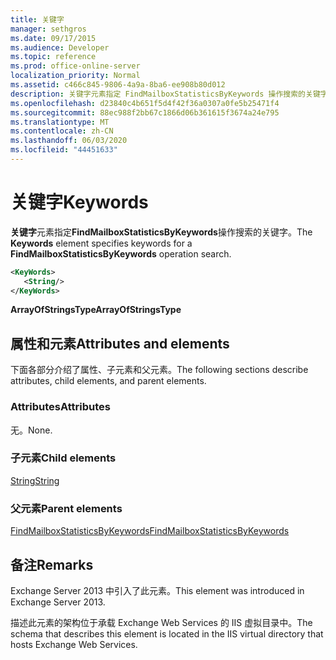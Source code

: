 ```yaml
---
title: 关键字
manager: sethgros
ms.date: 09/17/2015
ms.audience: Developer
ms.topic: reference
ms.prod: office-online-server
localization_priority: Normal
ms.assetid: c466c845-9806-4a9a-8ba6-ee908b80d012
description: 关键字元素指定 FindMailboxStatisticsByKeywords 操作搜索的关键字。
ms.openlocfilehash: d23840c4b651f5d4f42f36a0307a0fe5b25471f4
ms.sourcegitcommit: 88ec988f2bb67c1866d06b361615f3674a24e795
ms.translationtype: MT
ms.contentlocale: zh-CN
ms.lasthandoff: 06/03/2020
ms.locfileid: "44451633"
---
```

# <a name="keywords"></a><span data-ttu-id="ef71d-103">关键字</span><span class="sxs-lookup"><span data-stu-id="ef71d-103">Keywords</span></span>

<span data-ttu-id="ef71d-104">**关键字**元素指定**FindMailboxStatisticsByKeywords**操作搜索的关键字。</span><span class="sxs-lookup"><span data-stu-id="ef71d-104">The **Keywords** element specifies keywords for a **FindMailboxStatisticsByKeywords** operation search.</span></span> 
  
```XML
<KeyWords>
   <String/>
</KeyWords>
```

 <span data-ttu-id="ef71d-105">**ArrayOfStringsType**</span><span class="sxs-lookup"><span data-stu-id="ef71d-105">**ArrayOfStringsType**</span></span>
## <a name="attributes-and-elements"></a><span data-ttu-id="ef71d-106">属性和元素</span><span class="sxs-lookup"><span data-stu-id="ef71d-106">Attributes and elements</span></span>

<span data-ttu-id="ef71d-107">下面各部分介绍了属性、子元素和父元素。</span><span class="sxs-lookup"><span data-stu-id="ef71d-107">The following sections describe attributes, child elements, and parent elements.</span></span>
  
### <a name="attributes"></a><span data-ttu-id="ef71d-108">Attributes</span><span class="sxs-lookup"><span data-stu-id="ef71d-108">Attributes</span></span>

<span data-ttu-id="ef71d-109">无。</span><span class="sxs-lookup"><span data-stu-id="ef71d-109">None.</span></span>
  
### <a name="child-elements"></a><span data-ttu-id="ef71d-110">子元素</span><span class="sxs-lookup"><span data-stu-id="ef71d-110">Child elements</span></span>

[<span data-ttu-id="ef71d-111">String</span><span class="sxs-lookup"><span data-stu-id="ef71d-111">String</span></span>](string.md)
  
### <a name="parent-elements"></a><span data-ttu-id="ef71d-112">父元素</span><span class="sxs-lookup"><span data-stu-id="ef71d-112">Parent elements</span></span>

[<span data-ttu-id="ef71d-113">FindMailboxStatisticsByKeywords</span><span class="sxs-lookup"><span data-stu-id="ef71d-113">FindMailboxStatisticsByKeywords</span></span>](findmailboxstatisticsbykeywords.md)
  
## <a name="remarks"></a><span data-ttu-id="ef71d-114">备注</span><span class="sxs-lookup"><span data-stu-id="ef71d-114">Remarks</span></span>

<span data-ttu-id="ef71d-115">Exchange Server 2013 中引入了此元素。</span><span class="sxs-lookup"><span data-stu-id="ef71d-115">This element was introduced in Exchange Server 2013.</span></span>
  
<span data-ttu-id="ef71d-116">描述此元素的架构位于承载 Exchange Web Services 的 IIS 虚拟目录中。</span><span class="sxs-lookup"><span data-stu-id="ef71d-116">The schema that describes this element is located in the IIS virtual directory that hosts Exchange Web Services.</span></span>
  

